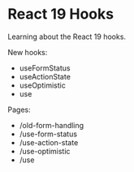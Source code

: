 # React 19 Hooks

Learning about the React 19 hooks.

New hooks:  
* useFormStatus
* useActionState
* useOptimistic
* use

Pages:  
* /old-form-handling
* /use-form-status
* /use-action-state
* /use-optimistic
* /use
